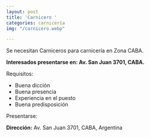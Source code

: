 ```yaml
---
layout: post
title: 'Carnicero '
categories: carnicería
img: "/carnicero.webp"

---
```

Se necesitan Carniceros para carnicería en Zona CABA.

**Interesados presentarse en: Av. San Juan 3701, CABA.**

Requisitos:

* Buena dicción
* Buena presencia
* Experiencia en el puesto
* Buena predisposición

Presentarse:

**Dirección:** Av. San Juan 3701, CABA, Argentina